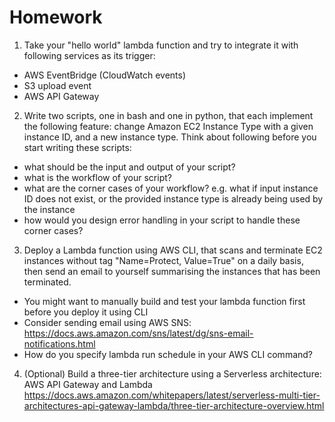 # Homework
1. Take your "hello world" lambda function and try to integrate it with following services as its trigger:
- AWS EventBridge (CloudWatch events)
- S3 upload event
- AWS API Gateway
2. Write two scripts, one in bash and one in python, that each implement the following feature: change Amazon EC2 Instance Type with a given instance ID, and a new instance type. Think about following before you start writing these scripts:
- what should be the input and output of your script?
- what is the workflow of your script?
- what are the corner cases of your workflow? e.g. what if input instance ID does not exist, or the provided instance type is already being used by the instance
- how would you design error handling in your script to handle these corner cases?
3. Deploy a Lambda function using AWS CLI, that scans and terminate EC2 instances without tag "Name=Protect, Value=True" on a daily basis, then send an email to yourself summarising the instances that has been terminated.
- You might want to manually build and test your lambda function first before you deploy it using CLI
- Consider sending email using AWS SNS: https://docs.aws.amazon.com/sns/latest/dg/sns-email-notifications.html
- How do you specify lambda run schedule in your AWS CLI command?
4. (Optional) Build a three-tier architecture using a Serverless architecture: AWS API Gateway and Lambda https://docs.aws.amazon.com/whitepapers/latest/serverless-multi-tier-architectures-api-gateway-lambda/three-tier-architecture-overview.html
